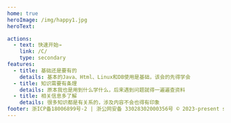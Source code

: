 ```yaml
---
home: true
heroImage: /img/happy1.jpg
heroText:

actions:
  - text: 快速开始→
    link: /C/
    type: secondary
features:
  - title: 基础还是要有的
    details: 基本的Java、Html、Linux和DB使用是基础，该会的先得学会
  - title: 知识需要有条理
    details: 原本我也是用到什么学什么，后来遇到问题就得一遍遍查资料
  - title: 相关信息多了解
    details: 很多知识都是有关系的，涉及内容不会也得有印象
footer: 浙ICP备18006899号-2 | 浙公网安备 33028302000356号 © 2023-present shiva
---
```

